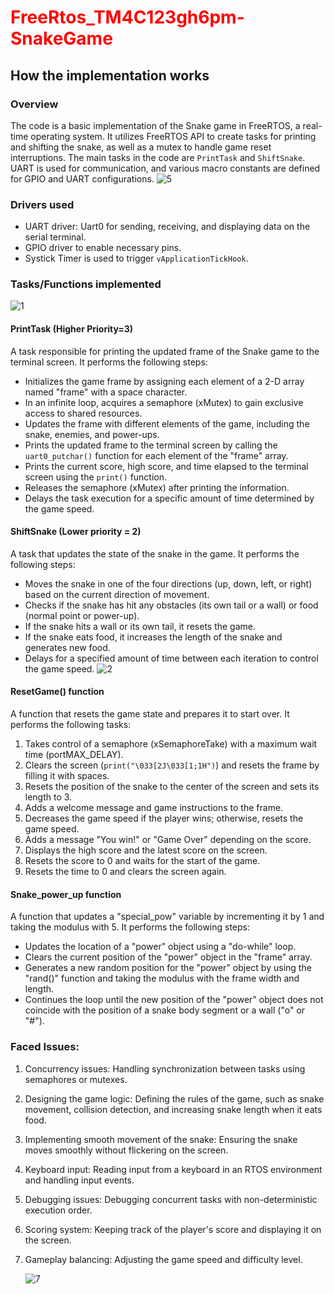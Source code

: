 # <span style="color: red;">FreeRtos_TM4C123gh6pm-SnakeGame</span>
## How the implementation works

### Overview
The code is a basic implementation of the Snake game in FreeRTOS, a real-time operating system. It utilizes FreeRTOS API to create tasks for printing and shifting the snake, as well as a mutex to handle game reset interruptions. The main tasks in the code are `PrintTask` and `ShiftSnake`. UART is used for communication, and various macro constants are defined for GPIO and UART configurations.
![5](https://github.com/Chady00/FreeRtos_TM4C123gh6pm-SnakeGame/assets/84717550/872dad1c-7d6b-4756-9d69-c95b6dbcbbbc)


### Drivers used
- UART driver: Uart0 for sending, receiving, and displaying data on the serial terminal.
- GPIO driver to enable necessary pins.
- Systick Timer is used to trigger `vApplicationTickHook`.

### Tasks/Functions implemented
![1](https://github.com/Chady00/FreeRtos_TM4C123gh6pm-SnakeGame/assets/84717550/7122cb05-48db-48b4-af20-303214582511)
#### PrintTask (Higher Priority=3)
A task responsible for printing the updated frame of the Snake game to the terminal screen. It performs the following steps:
- Initializes the game frame by assigning each element of a 2-D array named "frame" with a space character.
- In an infinite loop, acquires a semaphore (xMutex) to gain exclusive access to shared resources.
- Updates the frame with different elements of the game, including the snake, enemies, and power-ups.
- Prints the updated frame to the terminal screen by calling the `uart0_putchar()` function for each element of the "frame" array.
- Prints the current score, high score, and time elapsed to the terminal screen using the `print()` function.
- Releases the semaphore (xMutex) after printing the information.
- Delays the task execution for a specific amount of time determined by the game speed.

#### ShiftSnake (Lower priority = 2)
A task that updates the state of the snake in the game. It performs the following steps:
- Moves the snake in one of the four directions (up, down, left, or right) based on the current direction of movement.
- Checks if the snake has hit any obstacles (its own tail or a wall) or food (normal point or power-up).
- If the snake hits a wall or its own tail, it resets the game.
- If the snake eats food, it increases the length of the snake and generates new food.
- Delays for a specified amount of time between each iteration to control the game speed.
![2](https://github.com/Chady00/FreeRtos_TM4C123gh6pm-SnakeGame/assets/84717550/15a6f21c-5a84-46a2-84e1-b7388e3077ba)


#### ResetGame() function
A function that resets the game state and prepares it to start over. It performs the following tasks:
1. Takes control of a semaphore (xSemaphoreTake) with a maximum wait time (portMAX_DELAY).
2. Clears the screen (`print("\033[2J\033[1;1H")`) and resets the frame by filling it with spaces.
3. Resets the position of the snake to the center of the screen and sets its length to 3.
4. Adds a welcome message and game instructions to the frame.
5. Decreases the game speed if the player wins; otherwise, resets the game speed.
6. Adds a message "You win!" or "Game Over" depending on the score.
7. Displays the high score and the latest score on the screen.
8. Resets the score to 0 and waits for the start of the game.
9. Resets the time to 0 and clears the screen again.


#### Snake_power_up function
A function that updates a "special_pow" variable by incrementing it by 1 and taking the modulus with 5. It performs the following steps:
- Updates the location of a "power" object using a "do-while" loop.
- Clears the current position of the "power" object in the "frame" array.
- Generates a new random position for the "power" object by using the "rand()" function and taking the modulus with the frame width and length.
- Continues the loop until the new position of the "power" object does not coincide with the position of a snake body segment or a wall ("o" or "#").

### Faced Issues:

1. Concurrency issues: Handling synchronization between tasks using semaphores or mutexes.
2. Designing the game logic: Defining the rules of the game, such as snake movement, collision detection, and increasing snake length when it eats food.
3. Implementing smooth movement of the snake: Ensuring the snake moves smoothly without flickering on the screen.
4. Keyboard input: Reading input from a keyboard in an RTOS environment and handling input events.
5. Debugging issues: Debugging concurrent tasks with non-deterministic execution order.
6. Scoring system: Keeping track of the player's score and displaying it on the screen.
7. Gameplay balancing: Adjusting the game speed and difficulty level.   

   ![7](https://github.com/Chady00/FreeRtos_TM4C123gh6pm-SnakeGame/assets/84717550/af372f49-8c70-4f2d-9a49-61153412c208)

